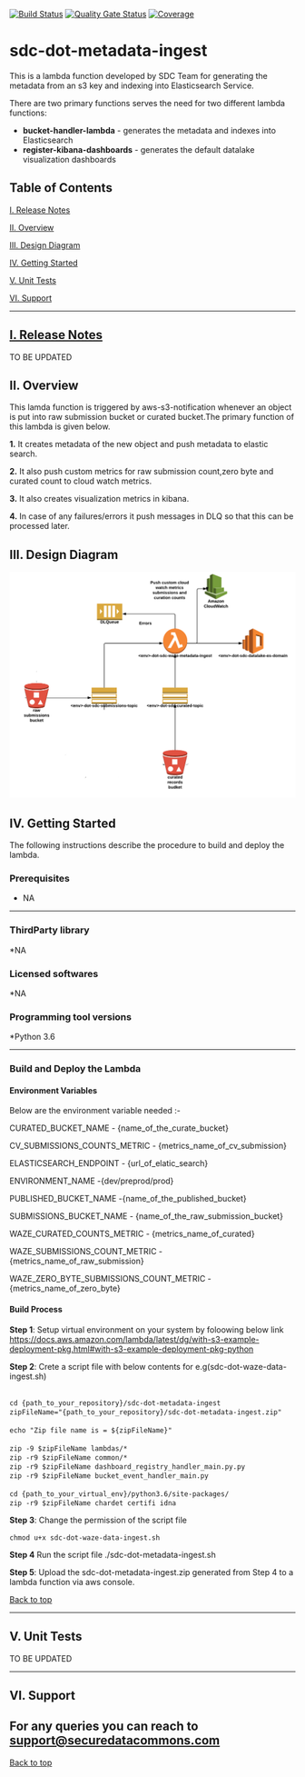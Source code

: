 [![Build Status](https://travis-ci.com/usdot-jpo-sdc/sdc-dot-metadata-ingest.svg?branch=master)](https://travis-ci.com/usdot-jpo-sdc/sdc-dot-metadata-ingest)
[![Quality Gate Status](https://sonarcloud.io/api/project_badges/measure?project=usdot-jpo-sdc_sdc-dot-metadata-ingest&metric=alert_status)](https://sonarcloud.io/dashboard?id=usdot-jpo-sdc_sdc-dot-metadata-ingest)
[![Coverage](https://sonarcloud.io/api/project_badges/measure?project=usdot-jpo-sdc_sdc-dot-metadata-ingest&metric=coverage)](https://sonarcloud.io/dashboard?id=usdot-jpo-sdc_sdc-dot-metadata-ingest)
# sdc-dot-metadata-ingest
This is a lambda function developed by SDC Team for generating the metadata from an s3 key and indexing into Elasticsearch Service.

There are two primary functions serves the need for two different lambda functions:
* **bucket-handler-lambda** - generates the metadata and indexes into Elasticsearch
* **register-kibana-dashboards** - generates the default datalake visualization dashboards

<a name="toc"/>

## Table of Contents

[I. Release Notes](#release-notes)

[II. Overview](#overview)

[III. Design Diagram](#design-diagram)

[IV. Getting Started](#getting-started)

[V. Unit Tests](#unit-tests)

[VI. Support](#support)

---

<a name="release-notes"/>


## [I. Release Notes](ReleaseNotes.md)
TO BE UPDATED

<a name="overview"/>

## II. Overview
This lamda function is triggered by aws-s3-notification whenever an object is put into raw submission bucket or curated bucket.The primary function of this lambda is given below.

**1.** It creates metadata of the new object and push metadata to elastic search.

**2.** It also push custom metrics for raw submission count,zero byte and curated count to cloud watch metrics.

**3.** It also creates visualization metrics in kibana.

**4.** In case of any failures/errors it push messages in DLQ so that this can be processed later.

<a name="design-diagram"/>

## III. Design Diagram

![sdc-dot-metadata-ingest](images/sdc-dot-metadata-ingest.png)

<a name="getting-started"/>

## IV. Getting Started

The following instructions describe the procedure to build and deploy the lambda.

### Prerequisites
* NA 

---
### ThirdParty library

*NA

### Licensed softwares

*NA

### Programming tool versions

*Python 3.6


---
### Build and Deploy the Lambda

#### Environment Variables
Below are the environment variable needed :- 

CURATED_BUCKET_NAME - {name_of_the_curate_bucket}

CV_SUBMISSIONS_COUNTS_METRIC  - {metrics_name_of_cv_submission}

ELASTICSEARCH_ENDPOINT  - {url_of_elatic_search}

ENVIRONMENT_NAME        -{dev/preprod/prod}

PUBLISHED_BUCKET_NAME   -{name_of_the_published_bucket}

SUBMISSIONS_BUCKET_NAME - {name_of_the_raw_submission_bucket}

WAZE_CURATED_COUNTS_METRIC - {metrics_name_of_curated}

WAZE_SUBMISSIONS_COUNT_METRIC -{metrics_name_of_raw_submission}

WAZE_ZERO_BYTE_SUBMISSIONS_COUNT_METRIC - {metrics_name_of_zero_byte}

#### Build Process

**Step 1**: Setup virtual environment on your system by foloowing below link
https://docs.aws.amazon.com/lambda/latest/dg/with-s3-example-deployment-pkg.html#with-s3-example-deployment-pkg-python

**Step 2**: Crete a script file with below contents for e.g(sdc-dot-waze-data-ingest.sh)
```#!/bin/sh

cd {path_to_your_repository}/sdc-dot-metadata-ingest
zipFileName="{path_to_your_repository}/sdc-dot-metadata-ingest.zip"

echo "Zip file name is = ${zipFileName}"

zip -9 $zipFileName lambdas/*
zip -r9 $zipFileName common/*
zip -r9 $zipFileName dashboard_registry_handler_main.py.py
zip -r9 $zipFileName bucket_event_handler_main.py

cd {path_to_your_virtual_env}/python3.6/site-packages/
zip -r9 $zipFileName chardet certifi idna
```

**Step 3**: Change the permission of the script file

```
chmod u+x sdc-dot-waze-data-ingest.sh
```

**Step 4** Run the script file
./sdc-dot-metadata-ingest.sh

**Step 5**: Upload the sdc-dot-metadata-ingest.zip generated from Step 4 to a lambda function via aws console.

[Back to top](#toc)

---
<a name="unit-tests"/>

## V. Unit Tests

TO BE UPDATED

---
<a name="support"/>

## VI. Support

For any queries you can reach to support@securedatacommons.com
---
[Back to top](#toc)
